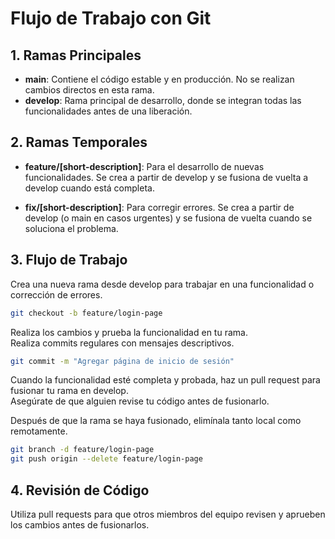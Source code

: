 
# Flujo de Trabajo con Git

## 1. Ramas Principales

- **main**: Contiene el código estable y en producción. No se realizan cambios directos en esta rama.  
- **develop**: Rama principal de desarrollo, donde se integran todas las funcionalidades antes de una liberación.

## 2. Ramas Temporales

- **feature/[short-description]**: Para el desarrollo de nuevas funcionalidades. Se crea a partir de develop y se fusiona de vuelta a develop cuando está completa.

- **fix/[short-description]**: Para corregir errores. Se crea a partir de develop (o main en casos urgentes) y se fusiona de vuelta cuando se soluciona el problema.

## 3. Flujo de Trabajo

Crea una nueva rama desde develop para trabajar en una funcionalidad o corrección de errores.

```bash
git checkout -b feature/login-page
```

Realiza los cambios y prueba la funcionalidad en tu rama.  
Realiza commits regulares con mensajes descriptivos.

```bash
git commit -m "Agregar página de inicio de sesión"
```

Cuando la funcionalidad esté completa y probada, haz un pull request para fusionar tu rama en develop.  
Asegúrate de que alguien revise tu código antes de fusionarlo.


Después de que la rama se haya fusionado, elimínala tanto local como remotamente.  

```bash
git branch -d feature/login-page
git push origin --delete feature/login-page
```

## 4. Revisión de Código

Utiliza pull requests para que otros miembros del equipo revisen y aprueben los cambios antes de fusionarlos.
